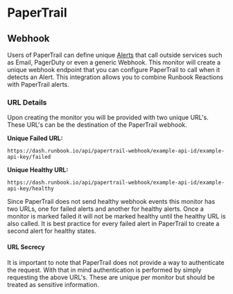 # PaperTrail

## Webhook

Users of PaperTrail can define unique [Alerts](http://help.papertrailapp.com/kb/how-it-works/alerts/) that call outside services such as Email, PagerDuty or even a generic Webhook. This monitor will create a unique webhook endpoint that you can configure PaperTrail to call when it detects an Alert. This integration allows you to combine Runbook Reactions with PaperTrail alerts.

### URL Details

Upon creating the monitor you will be provided with two unique URL's. These URL's can be the destination of the PaperTrail webhook.

**Unique Failed URL:**

    https://dash.runbook.io/api/papertrail-webhook/example-api-id/example-api-key/failed

**Unique Healthy URL:**

    https://dash.runbook.io/api/papertrail-webhook/example-api-id/example-api-key/healthy

Since PaperTrail does not send healthy webhook events this monitor has two URLs, one for failed alerts and another for healthy alerts. Once a monitor is marked failed it will not be marked healthy until the healthy URL is also called. It is best practice for every failed alert in PaperTrail to create a second alert for healthy states.

#### URL Secrecy

It is important to note that PaperTrail does not provide a way to authenticate the request. With that in mind authentication is performed by simply requesting the above URL's. These are unique per monitor but should be treated as sensitive information.

